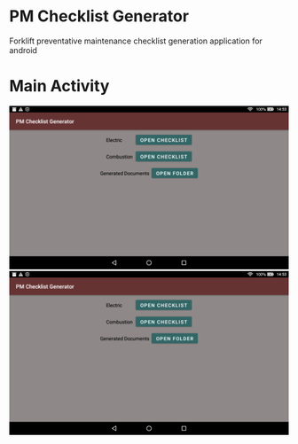 # PM Checklist Generator

Forklift preventative maintenance checklist generation application for android

# Main Activity

<img src="./ActivityScreenshots/MainActivity.png" alt="Main Activity" class="inline"/>

<div align="center">
  <img width="512" src="./ActivityScreenshots/MainActivity.png" alt="Main Activity" class="inline">
</div>